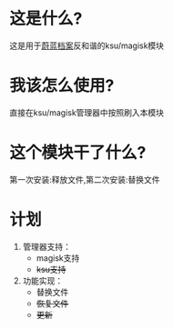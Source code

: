 # 这是什么?
这是用于[蔚蓝档案](https://bluearchive-cn.com/)反和谐的ksu/magisk模块

# 我该怎么使用?
直接在ksu/magisk管理器中按照刷入本模块

# 这个模块干了什么?
第一次安装:释放文件,第二次安装:替换文件

# 计划
1. 管理器支持：
    - magisk支持
    - ~~ksu支持~~
2. 功能实现：
    - 替换文件
    - ~~恢复文件~~
    - ~~更新~~
